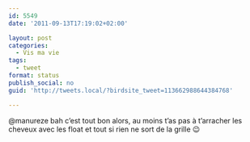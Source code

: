 ```yaml
---
id: 5549
date: '2011-09-13T17:19:02+02:00'

layout: post
categories:
  - Vis ma vie
tags:
  - tweet
format: status
publish_social: no
guid: 'http://tweets.local/?birdsite_tweet=113662988644384768'

---
```


@manureze bah c’est tout bon alors, au moins t’as pas à t’arracher les cheveux avec les float et tout si rien ne sort de la grille 😉